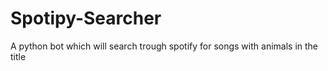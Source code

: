 # Spotipy-Searcher
A python bot which will search trough spotify for songs with animals in the title
